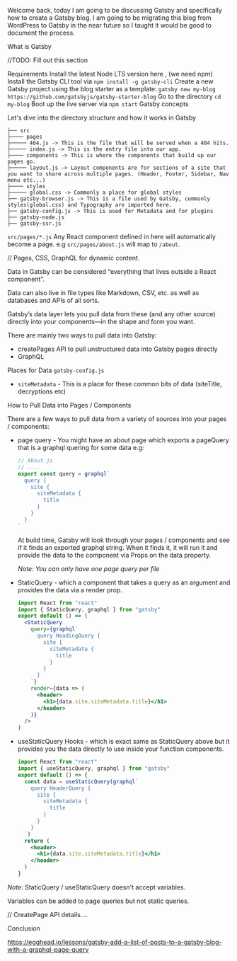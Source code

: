 Welcome back, today I am going to be discussing Gatsby and specifically how to create a Gatsby blog. I am going to be migrating this blog from WordPress to Gatsby in the near future so I taught it would be good to document the process.

What is Gatsby

//TODO: Fill out this section

Requirements
Install the latest Node LTS version here , (we need npm)
Install the Gatsby CLI tool via `npm install -g gatsby-cli`
Create a new Gatsby project using the blog starter as a template: `gatsby new my-blog https://github.com/gatsbyjs/gatsby-starter-blog`
Go to the directory `cd my-blog`
Boot up the live server via `npm start`
Gatsby concepts

Let's dive into the directory structure and how it works in Gatsby

```
├── src
├──── pages
├───── 404.js -> This is the file that will be served when a 404 hits.
├───── index.js -> This is the entry file into our app.
├──── components -> This is where the components that build up our pages go.
├───── layout.js -> Layout components are for sections of a site that you want to share across multiple pages. (Header, Footer, Sidebar, Nav menu etc...)
├──── styles
├───── global.css -> Commonly a place for global styles
├── gatsby-browser.js -> This is a file used by Gatsby, commonly styles(global.css) and Typography are imported here.
├── gatsby-config.js -> This is used for Metadata and for plugins
├── gatsby-node.js
├── gatsby-ssr.js

```

`src/pages/*.js` Any React component defined in here will automatically become a page. e.g `src/pages/about.js` will map to `/about`.

// Pages, CSS, GraphQL for dynamic content.

Data in Gatsby can be considered “everything that lives outside a React component”.

Data can also live in file types like Markdown, CSV, etc. as well as databases and APIs of all sorts.

Gatsby’s data layer lets you pull data from these (and any other source) directly into your components—in the shape and form you want.

There are mainly two ways to pull data into Gatsby:

- createPages API to pull unstructured data into Gatsby pages directly
- GraphQL

Places for Data
`gatsby-config.js`

- `siteMetadata` - This is a place for these common bits of data (siteTitle, decryptions etc)

How to Pull Data into Pages / Components

There are a few ways to pull data from a variety of sources into your pages / components:

- page query - You might have an about page which exports a pageQuery that is a graphql quering for some data e.g:

  ```js
  // About.js
  // ....
  export const query = graphql`
    query {
      site {
        siteMetadata {
          title
        }
      }
    }
  `
  ```

  At build time, Gatsby will look through your pages / components and see if it finds an exported graphql string. When it finds it, it will run it and provide the data to the component via Props on the data property.

  _Note: You can only have one page query per file_

- StaticQuery - which a component that takes a query as an argument and provides the data via a render prop.

  ```jsx
  import React from "react"
  import { StaticQuery, graphql } from "gatsby"
  export default () => (
    <StaticQuery
      query={graphql`
        query HeadingQuery {
          site {
            siteMetadata {
              title
            }
          }
        }
      `}
      render={data => (
        <header>
          <h1>{data.site.siteMetadata.title}</h1>
        </header>
      )}
    />
  )
  ```

- useStaticQuery Hooks - which is exact same as StaticQuery above but it provides you the data directly to use inside your function components.

  ```jsx
  import React from "react"
  import { useStaticQuery, graphql } from "gatsby"
  export default () => {
    const data = useStaticQuery(graphql`
      query HeaderQuery {
        site {
          siteMetadata {
            title
          }
        }
      }
    `)
    return (
      <header>
        <h1>{data.site.siteMetadata.title}</h1>
      </header>
    )
  }
  ```

_Note_: StaticQuery / useStaticQuery doesn't accept variables.

Variables can be added to page queries but not static queries.

// CreatePage API details....

Conclusion

https://egghead.io/lessons/gatsby-add-a-list-of-posts-to-a-gatsby-blog-with-a-graphql-page-query
